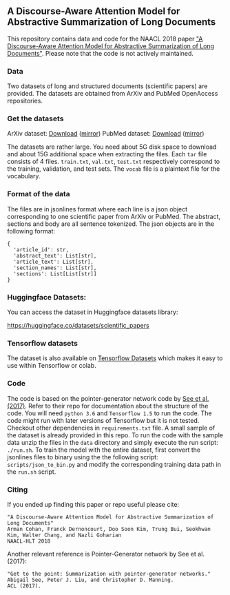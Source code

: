 ## A Discourse-Aware Attention Model for Abstractive Summarization of Long Documents

This repository contains data and code for the NAACL 2018 paper ["A Discourse-Aware Attention Model for Abstractive Summarization of Long Documents"](https://arxiv.org/abs/1804.05685). Please note that the code is not actively maintained.

### Data

Two datasets of long and structured documents (scientific papers) are provided. The datasets are obtained from ArXiv and PubMed OpenAccess repositories.

### Get the datasets

ArXiv dataset: [Download](https://drive.google.com/file/d/1b3rmCSIoh6VhD4HKWjI4HOW-cSwcwbeC/view?usp=sharing) ([mirror](https://archive.org/download/armancohan-long-summarization-paper-code/arxiv-dataset.zip))
PubMed dataset: [Download](https://drive.google.com/file/d/1lvsqvsFi3W-pE1SqNZI0s8NR9rC1tsja/view?usp=sharing) ([mirror](https://archive.org/download/armancohan-long-summarization-paper-code/pubmed-dataset.zip))

The datasets are rather large. You need about 5G disk space to download and about 15G additional space when extracting the files. Each `tar` file consists of 4 files. `train.txt`, `val.txt`, `test.txt` respectively correspond to the training, validation, and test sets. The `vocab` file is a plaintext file for the vocabulary. 

### Format of the data

The files are in jsonlines format where each line is a json object corresponding to one scientific paper from ArXiv or PubMed. 
The abstract, sections and body are all sentence tokenized. The json objects are in the following format:

```
{ 
  'article_id': str,
  'abstract_text': List[str],
  'article_text': List[str],
  'section_names': List[str],
  'sections': List[List[str]]
}
```

### Huggingface Datasets:

You can access the dataset in Huggingface datasets library:

https://huggingface.co/datasets/scientific_papers


### Tensorflow datasets

The dataset is also available on [Tensorflow Datasets](https://www.tensorflow.org/datasets/catalog/scientific_papers) which makes it easy to use within Tensorflow or colab.

### Code

The code is based on the pointer-generator network code by [See et al. (2017)](https://github.com/abisee/pointer-generator). Refer to their repo for documentation about the structure of the code.
You will need `python 3.6` and `Tensorflow 1.5` to run the code. The code might run with later versions of Tensorflow but it is not tested. Checkout other dependencies in `requirements.txt` file. A small sample of the dataset is already provided in this repo. To run the code with the sample data unzip the files in the `data` directory and simply execute the run script: `./run.sh`. To train the model with the entire dataset, first convert the jsonlines files to binary using the the following script: `scripts/json_to_bin.py` and modify the corresponding training data path in the `run.sh` script.

### Citing

If you ended up finding this paper or repo useful please cite:
```
"A Discourse-Aware Attention Model for Abstractive Summarization of Long Documents"  
Arman Cohan, Franck Dernoncourt, Doo Soon Kim, Trung Bui, Seokhwan Kim, Walter Chang, and Nazli Goharian  
NAACL-HLT 2018
```

Another relevant reference is Pointer-Generator network by See et al. (2017):
```
"Get to the point: Summarization with pointer-generator networks."  
Abigail See, Peter J. Liu, and Christopher D. Manning.  
ACL (2017).
``` 
